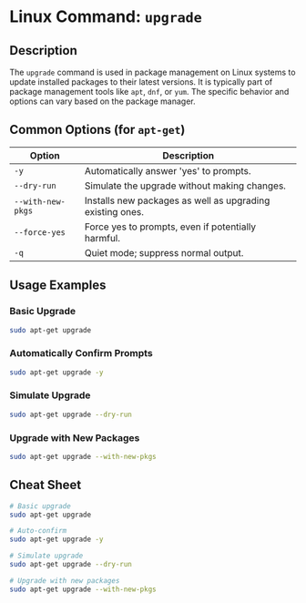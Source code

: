 # Linux Command: `upgrade`

## Description

The `upgrade` command is used in package management on Linux systems to update installed packages to their latest versions. It is typically part of package management tools like `apt`, `dnf`, or `yum`. The specific behavior and options can vary based on the package manager.

## Common Options (for `apt-get`)

| Option         | Description                                     |
|----------------|-------------------------------------------------|
| `-y`           | Automatically answer 'yes' to prompts.          |
| `--dry-run`    | Simulate the upgrade without making changes.    |
| `--with-new-pkgs` | Installs new packages as well as upgrading existing ones. |
| `--force-yes`  | Force yes to prompts, even if potentially harmful. |
| `-q`           | Quiet mode; suppress normal output.             |

## Usage Examples

### Basic Upgrade

```bash
sudo apt-get upgrade
```

### Automatically Confirm Prompts

```bash
sudo apt-get upgrade -y
```

### Simulate Upgrade

```bash
sudo apt-get upgrade --dry-run
```

### Upgrade with New Packages

```bash
sudo apt-get upgrade --with-new-pkgs
```

## Cheat Sheet

```bash
# Basic upgrade
sudo apt-get upgrade

# Auto-confirm
sudo apt-get upgrade -y

# Simulate upgrade
sudo apt-get upgrade --dry-run

# Upgrade with new packages
sudo apt-get upgrade --with-new-pkgs
```
